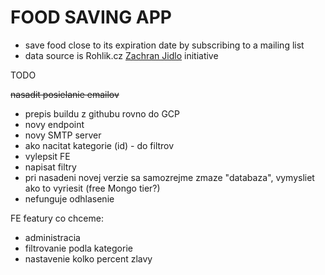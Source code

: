 # FOOD SAVING APP

- save food close to its expiration date by subscribing to a mailing list
- data source is Rohlik.cz [Zachran Jidlo](https://www.rohlik.cz/zachran-jidlo) initiative

 TODO 
 
~~nasadit posielanie emailov~~
- prepis buildu z githubu rovno do GCP 
- novy endpoint
- novy SMTP server
- ako nacitat kategorie (id) - do filtrov
- vylepsit FE
- napisat filtry
- pri nasadeni novej verzie sa samozrejme zmaze "databaza", vymysliet ako to vyriesit (free Mongo tier?)
- nefunguje odhlasenie


FE featury co chceme:

- administracia
- filtrovanie podla kategorie
- nastavenie kolko percent zlavy


